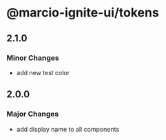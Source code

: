 # @marcio-ignite-ui/tokens

## 2.1.0

### Minor Changes

- add new test color

## 2.0.0

### Major Changes

- add display name to all components
